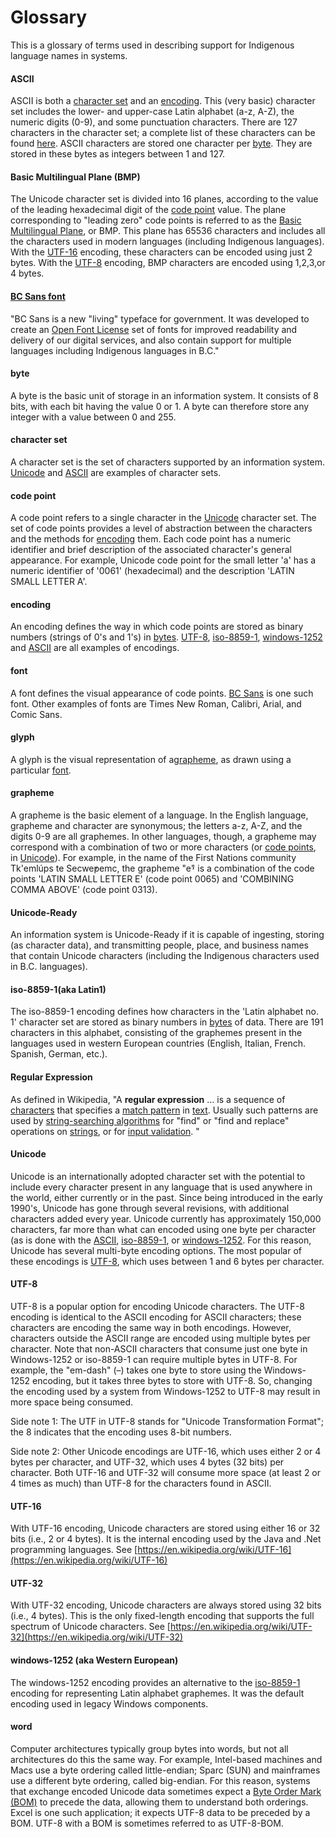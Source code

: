 

# Glossary

This is a glossary of terms used in describing support for Indigenous language names in systems.

#### <a id="ascii"></a> ASCII

ASCII is both a [character set](#character_set) and an [encoding](#encoding). This (very basic) character set includes the lower- and upper-case Latin alphabet (a-z, A-Z), the numeric digits (0-9), and some punctuation characters. There are 127 characters in the character set; a complete list of these characters can be found [here](https://en.wikipedia.org/wiki/ASCII#Character_set). ASCII characters are stored one character per [byte](#byte). They are stored in these bytes as integers between 1 and 127.

#### <a id="BMP"> Basic Multilingual Plane (BMP) </a>

The Unicode character set is divided into 16 planes, according to the value of the leading hexadecimal digit of the [code point](#code-point) value. The plane corresponding to "leading zero" code points is referred to as the [Basic Multilingual Plane](https://en.wikipedia.org/wiki/Plane_(Unicode)#Basic_Multilingual_Plane), or BMP. This plane has 65536 characters and includes all the characters used in modern languages (including Indigenous languages). With the [UTF-16](#utf16) encoding, these characters can be encoded using just 2 bytes. With the [UTF-8](#utf-8) encoding, BMP characters are encoded using 1,2,3,or 4 bytes.

#### <a id="BCSans"> [BC Sans font](https://www2.gov.bc.ca/gov/content?id=D56201B17F554B40BAB5A16FD2AB4C12)

"BC Sans is a new "living" typeface for government. It was developed to create an [Open Font License](https://opensource.org/licenses/OFL-1.1) set of fonts for improved readability and delivery of our digital services, and also contain support for multiple languages including Indigenous languages in B.C."

#### <a id="byte"> </a> byte 

A byte is the basic unit of storage in an information system. It consists of 8 bits, with each bit having the value 0 or 1. A byte can therefore store any integer with a value between 0 and 255.

#### <a id="character_set"> </a> character set

A character set is the set of characters supported by an information system. [Unicode](#unicode) and [ASCII](#ascii) are examples of character sets.

#### <a id="code_point"> </a> code point

A code point refers to a single character in the [Unicode](#unicode) character set. The set of code points provides a level of abstraction between the characters and the methods for [encoding](#encoding) them. Each code point has a numeric identifier and brief description of the associated character's general appearance. For example, Unicode code point for the small letter 'a' has a numeric identifier of '0061' (hexadecimal) and the description 'LATIN SMALL LETTER A'.

#### <a id="encoding"> </a>encoding

An encoding defines the way in which code points are stored as binary numbers (strings of 0's and 1's) in [bytes](#byte). [UTF-8](#utf8), [iso-8859-1](#latin1), [windows-1252](#windows1252) and [ASCII](#ascii) are all examples of encodings.

#### <a id="font"> </a> font

A font defines the visual appearance of code points. [BC Sans](#bc-sans-font) is one such font. Other examples of fonts are Times New Roman, Calibri, Arial, and Comic Sans.

#### <a id="glyph"> </a> glyph

A glyph is the visual representation of a[grapheme](#grapheme), as drawn using a particular [font](#font).

#### <a id="grapheme"> </a>  grapheme

A grapheme is the basic element of a language. In the English language, grapheme and character are synonymous; the letters a-z, A-Z, and the digits 0-9 are all graphemes. In other languages, though, a grapheme may correspond with a combination of two or more characters (or [code points](#code_point), in [Unicode](#unicode)). For example, in the name of the First Nations community Tk'emlúps te Secwe̓pemc, the grapheme "e̓" is a combination of the code points 'LATIN SMALL LETTER E' (code point 0065) and 'COMBINING COMMA ABOVE' (code point 0313).

#### <a id="unicode_ready"> </a> Unicode-Ready

An information system is Unicode-Ready if it is capable of ingesting, storing (as character data), and transmitting people, place, and business names that contain Unicode characters (including the Indigenous characters used in B.C. languages).

#### <a id="latin1"> </a> iso-8859-1(aka Latin1)

The iso-8859-1 encoding defines how characters in the 'Latin alphabet no. 1' character set are stored as binary numbers in [bytes](#byte) of data. There are 191 characters in this alphabet, consisting of the graphemes present in the languages used in western European countries (English, Italian, French. Spanish, German, etc.).

#### <a id="regex"> </a> Regular Expression

As defined in Wikipedia, "A  **regular expression**  … is a sequence of [characters](https://en.wikipedia.org/wiki/Character_(computing)) that specifies a [match pattern](https://en.wikipedia.org/wiki/Pattern_matching) in [text](https://en.wikipedia.org/wiki/String_(computer_science)). Usually such patterns are used by [string-searching algorithms](https://en.wikipedia.org/wiki/String-searching_algorithm) for "find" or "find and replace" operations on [strings](https://en.wikipedia.org/wiki/String_(computer_science)), or for [input validation](https://en.wikipedia.org/wiki/Data_validation). "

#### <a id="unicode"> </a> Unicode

Unicode is an internationally adopted character set with the potential to include every character present in any language that is used anywhere in the world, either currently or in the past. Since being introduced in the early 1990's, Unicode has gone through several revisions, with additional characters added every year. Unicode currently has approximately 150,000 characters, far more than what can encoded using one byte per character (as is done with the [ASCII](#ASCII), [iso-8859-1](#latin1), or [windows-1252](#windows1252). For this reason, Unicode has several multi-byte encoding options. The most popular of these encodings is [UTF-8](#utf8), which uses between 1 and 6 bytes per character.

#### <a id="utf8"> </a> UTF-8

UTF-8 is a popular option
 for encoding Unicode characters. The UTF-8 encoding is identical to the ASCII encoding for ASCII characters; these characters are encoding the same way in both encodings. However, characters outside the ASCII range are encoded using multiple bytes per character. Note that non-ASCII characters that consume just one byte in Windows-1252 or iso-8859-1 can require multiple bytes in UTF-8. For example, the "em-dash" (–) takes one byte to store using the Windows-1252 encoding, but it takes three bytes to store with UTF-8. So, changing the encoding used by a system from Windows-1252 to UTF-8 may result in more space being consumed.

Side note 1: The UTF in UTF-8 stands for "Unicode Transformation Format"; the 8 indicates that the encoding uses 8-bit numbers.

Side note 2: Other Unicode encodings are UTF-16, which uses either 2 or 4 bytes per character, and UTF-32, which uses 4 bytes (32 bits) per character. Both UTF-16 and UTF-32 will consume more space (at least 2 or 4 times as much) than UTF-8 for the characters found in ASCII.

#### <a id="utf16"> </a> UTF-16

With UTF-16 encoding, Unicode characters are stored using either 16 or 32 bits (i.e., 2 or 4 bytes). It is the internal encoding used by the Java and .Net programming languages. See [https://en.wikipedia.org/wiki/UTF-16](https://en.wikipedia.org/wiki/UTF-16)

#### <a id="utf32"> </a> UTF-32

With UTF-32 encoding, Unicode characters are always stored using 32 bits (i.e., 4 bytes). This is the only fixed-length encoding that supports the full spectrum of Unicode characters. See [https://en.wikipedia.org/wiki/UTF-32](https://en.wikipedia.org/wiki/UTF-32)

#### <a id="windows1252"> </a> windows-1252 (aka Western European)

The windows-1252 encoding provides an alternative to the [iso-8859-1](#latin1) encoding for representing Latin alphabet graphemes. It was the default encoding used in legacy Windows components.

#### <a id="word"> </a> word

Computer architectures typically group bytes into words, but not all architectures do this the same way. For example, Intel-based machines and Macs use a byte ordering called little-endian; Sparc (SUN) and mainframes use a different byte ordering, called big-endian. For this reason, systems that exchange encoded Unicode data sometimes expect a [Byte Order Mark (BOM)](https://en.wikipedia.org/wiki/Byte_order_mark) to precede the data, allowing them to understand both orderings. Excel is one such application; it expects UTF-8 data to be preceded by a BOM. UTF-8 with a BOM is sometimes referred to as UTF-8-BOM.


